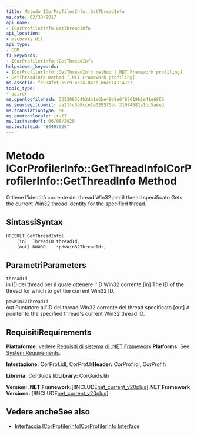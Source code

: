 ```yaml
---
title: Metodo ICorProfilerInfo::GetThreadInfo
ms.date: 03/30/2017
api_name:
- ICorProfilerInfo.GetThreadInfo
api_location:
- mscorwks.dll
api_type:
- COM
f1_keywords:
- ICorProfilerInfo::GetThreadInfo
helpviewer_keywords:
- ICorProfilerInfo::GetThreadInfo method [.NET Framework profiling]
- GetThreadInfo method [.NET Framework profiling]
ms.assetid: fc994fef-65c9-432a-84cb-66c8141147e7
topic_type:
- apiref
ms.openlocfilehash: 532288364b2db1e6be49b9e6f87019b1e41e6866
ms.sourcegitcommit: da21fc5a8cce1e028575acf31974681a1bc5aeed
ms.translationtype: MT
ms.contentlocale: it-IT
ms.lasthandoff: 06/08/2020
ms.locfileid: "84497920"
---
```

# <a name="icorprofilerinfogetthreadinfo-method"></a><span data-ttu-id="93ab1-102">Metodo ICorProfilerInfo::GetThreadInfo</span><span class="sxs-lookup"><span data-stu-id="93ab1-102">ICorProfilerInfo::GetThreadInfo Method</span></span>
<span data-ttu-id="93ab1-103">Ottiene l'identità corrente del thread Win32 per il thread specificato.</span><span class="sxs-lookup"><span data-stu-id="93ab1-103">Gets the current Win32 thread identity for the specified thread.</span></span>  
  
## <a name="syntax"></a><span data-ttu-id="93ab1-104">Sintassi</span><span class="sxs-lookup"><span data-stu-id="93ab1-104">Syntax</span></span>  
  
```cpp  
HRESULT GetThreadInfo(  
    [in]  ThreadID threadId,  
    [out] DWORD    *pdwWin32ThreadId);  
```  
  
## <a name="parameters"></a><span data-ttu-id="93ab1-105">Parametri</span><span class="sxs-lookup"><span data-stu-id="93ab1-105">Parameters</span></span>  
 `threadId`  
 <span data-ttu-id="93ab1-106">in ID del thread per il quale ottenere l'ID Win32 corrente.</span><span class="sxs-lookup"><span data-stu-id="93ab1-106">[in] The ID of the thread for which to get the current Win32 ID.</span></span>  
  
 `pdwWin32ThreadId`  
 <span data-ttu-id="93ab1-107">out Puntatore all'ID del thread Win32 corrente del thread specificato.</span><span class="sxs-lookup"><span data-stu-id="93ab1-107">[out] A pointer to the specified thread's current Win32 thread ID.</span></span>  
  
## <a name="requirements"></a><span data-ttu-id="93ab1-108">Requisiti</span><span class="sxs-lookup"><span data-stu-id="93ab1-108">Requirements</span></span>  
 <span data-ttu-id="93ab1-109">**Piattaforme:** vedere [Requisiti di sistema di .NET Framework](../../get-started/system-requirements.md).</span><span class="sxs-lookup"><span data-stu-id="93ab1-109">**Platforms:** See [System Requirements](../../get-started/system-requirements.md).</span></span>  
  
 <span data-ttu-id="93ab1-110">**Intestazione:** CorProf.idl, CorProf.h</span><span class="sxs-lookup"><span data-stu-id="93ab1-110">**Header:** CorProf.idl, CorProf.h</span></span>  
  
 <span data-ttu-id="93ab1-111">**Libreria:** CorGuids.lib</span><span class="sxs-lookup"><span data-stu-id="93ab1-111">**Library:** CorGuids.lib</span></span>  
  
 <span data-ttu-id="93ab1-112">**Versioni .NET Framework:**[!INCLUDE[net_current_v20plus](../../../../includes/net-current-v20plus-md.md)]</span><span class="sxs-lookup"><span data-stu-id="93ab1-112">**.NET Framework Versions:** [!INCLUDE[net_current_v20plus](../../../../includes/net-current-v20plus-md.md)]</span></span>  
  
## <a name="see-also"></a><span data-ttu-id="93ab1-113">Vedere anche</span><span class="sxs-lookup"><span data-stu-id="93ab1-113">See also</span></span>

- [<span data-ttu-id="93ab1-114">Interfaccia ICorProfilerInfo</span><span class="sxs-lookup"><span data-stu-id="93ab1-114">ICorProfilerInfo Interface</span></span>](icorprofilerinfo-interface.md)
